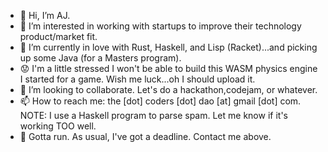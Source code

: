 - 👋 Hi, I’m AJ.
- 👀 I’m interested in working with startups to improve their technology product/market fit.
- 🌱 I’m currently in love with Rust, Haskell, and Lisp (Racket)...and picking up some Java (for a Masters program).
- :worried: I'm a little stressed I won't be able to build this WASM physics engine I started for a game. Wish me luck...oh I should upload it.
- 💞️ I’m looking to collaborate. Let's do a hackathon,codejam, or whatever.
- 📫 How to reach me: the [dot] coders [dot] dao [at] gmail [dot] com. NOTE: I use a Haskell program to parse spam. Let me know if it's working TOO well.
- :dash: Gotta run. As usual, I've got a deadline. Contact me above.

